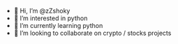 - 👋 Hi, I’m @zZshoky
- 👀 I’m interested in python
- 🌱 I’m currently learning python
- 💞️ I’m looking to collaborate on crypto / stocks projects
